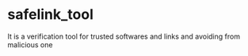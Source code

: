 # safelink_tool
It is a verification tool for trusted softwares and links and avoiding from malicious one 
